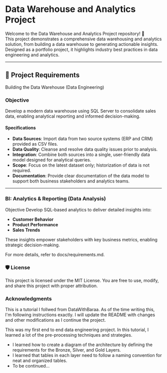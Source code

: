 # Data Warehouse and Analytics Project
Welcome to the Data Warehouse and Analytics Project repository! 🚀  
This project demonstrates a comprehensive data warehousing and analytics solution, from building a data warehouse to generating actionable insights. Designed as a portfolio project, it highlights industry best practices in data engineering and analytics.

---
## 🚀 Project Requirements
Building the Data Warehouse (Data Engineering)

### Objective
Develop a modern data warehouse using SQL Server to consolidate sales data, enabling analytical reporting and informed decision-making.

#### Specifications
- **Data Sources**: Import data from two source systems (ERP and CRM) provided as CSV files.
- **Data Quality**: Cleanse and resolve data quality issues prior to analysis.
- **Integration**: Combine both sources into a single, user-friendly data model designed for analytical queries.
- **Scope**: Focus on the latest dataset only; historization of data is not required.
- **Documentation**: Provide clear documentation of the data model to support both business stakeholders and analytics teams.

---


### BI: Analytics & Reporting (Data Analysis)
Objective
Develop SQL-based analytics to deliver detailed insights into:

- **Customer Behavior**
- **Product Performance**
- **Sales Trends**

These insights empower stakeholders with key business metrics, enabling strategic decision-making.

For more details, refer to docs/requirements.md.


### 🛡️ License
This project is licensed under the MIT License. You are free to use, modify, and share this project with proper attribution.

### Acknowledgments  
This is a tutorial I follwed from DataWithBaraa. As of the time writing this, I'm following instructions exactly. I will update the README with changes and other modifications as I continue the project.  

This was my first end to end data engineering project. In this tutorial, I learned a lot of the pre-processing techniques and strategies.
- I learned how to create a diagram of the architecture by defining the requirements for the Bronze, Silver, and Gold Layers.
- I learned that tables in each layer need to follow a naming convention for neat and organized tables.
- To be continued...
